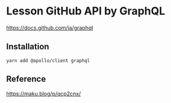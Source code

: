 # Lesson GitHub API by GraphQL

https://docs.github.com/ja/graphql

## Installation

`yarn add @apollo/client graphql`

## Reference

https://maku.blog/p/qcp2cnx/

